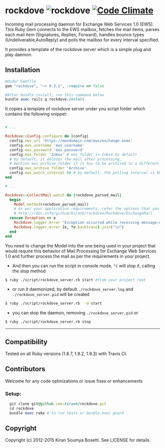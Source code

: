 rockdove ![rockdove](http://kiran.gnufied.org/wp-content/uploads/2012/07/1341725724_bird.png) [![Code Climate](https://codeclimate.com/badge.png)](https://codeclimate.com/github/kiranh/rockdove)
========

Incoming mail processing daemon for Exchange Web Services 1.0 (EWS). This Ruby Gem connects to the EWS mailbox, fetches the mail items, parses each mail item (Signatures, Replies, Forward), handles bounce types (Undeliverable,AutoReply) and polls the mailbox for every interval specified. 

It provides a template of the rockdove server which is a simple plug and play daemon.

## Installation

  ```ruby
  #Under Gemfile
  gem "rockdove", "~> 0.3.1", :require => false

  #After bundle install, run this command below
  bundle exec rails g rockdove:install
  ```
  It copies a template of rockdove server under you script folder which contains the following snippet:

  ```ruby
  
  # ...
  
  Rockdove::Config.configure do |config| 
    config.ews_url 'https://ewsdomain.com/ews/exchange.asmx'
    config.ews_username 'ews_username'
    config.ews_password 'ews_password'
    config.ews_folder 'Inbox' # ews_folder is Inbox by default
    # by default, it deletes the mail after processing, 
    # mention ews_archive_folder if it has to be archived to a different folder
    config.ews_archive_folder 'Archive'
    config.ews_watch_interval 60 # by default, the polling interval is 60
  end
  
  # ...

  Rockdove::CollectMail.watch do |rockdove_parsed_mail|
    begin
      Model.method(rockdove_parsed_mail)
      # As per your application requirements, refer the options that you can play with here,
      # http://rdoc.info/github/kiranh/rockdove/Rockdove/ExchangeMail
    rescue Exception => e
      Rockdove.logger.error "Exception occurred while receiving message:#{rockdove_parsed_mail}"
      Rockdove.logger.error [e, *e.backtrace].join("\n")
    end
  end

  ```
  You need to change the Model into the one being used in your project that would require this behavior of Mail Processing for Exchange Web Services 1.0 and further process the mail as per the requirements in your project.

  - And then you can run the script in console mode, `^C` will stop it, calling the stop method

  ``` sh
  $ ruby ./script/rockdove_server.rb start #from your project root
  ```
  - or run it daemonized, by default `./rockdove_server.log` and `./rockdove_server.pid` will be created

  ``` sh
  $ ruby ./script/rockdove_server.rb  -d start
  ```

  - you can stop the daemon, removing `./rockdove_server.pid` or
  
  ``` sh
  $ ruby ./script/rockdove_server.rb stop
  ```
  ---

## Compatibility

  Tested on all Ruby versions (1.8.7, 1.9.2, 1.9.3) with Travis CI. 

## Contributors

 Welcome for any code optmizations or issue fixes or enhancements

### Setup:

  ```ruby
    git clone git@github.com:kiranh/rockdove.git
    cd rockdove
    bundle exec rake # to run tests or bundle exec guard
  ```

## Copyright

Copyright (c) 2012-2015 Kiran Soumya Bosetti. See LICENSE for details.
